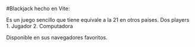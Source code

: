 #Blackjack hecho en Vite:

Es un juego sencillo que tiene equivale a la 21 en otros paises. 
                            Dos players
                            1. Jugador 
                            2. Computadora

Disponible en sus navegadores favoritos. 